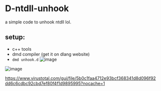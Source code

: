 # D-ntdll-unhook
a simple code to unhook ntdll lol.

## setup:
- c++ tools
- dmd compiler (get it on dlang website)
- ```dmd unhook.d```
![image](https://github.com/user-attachments/assets/1d841e7e-b1b4-4add-acdb-4db1e85f4d99)

![image](https://github.com/user-attachments/assets/880e5ca6-5866-4fa4-bc64-acfb5251d1f6)

https://www.virustotal.com/gui/file/5b0c1faa4712e93bcf368341d8d096f92dd6c6cdbc92cbd7ef80f4f1d9895995?nocache=1
